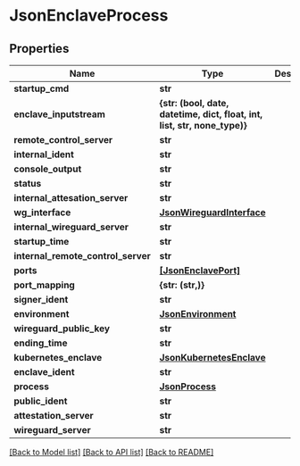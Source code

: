# JsonEnclaveProcess


## Properties
Name | Type | Description | Notes
------------ | ------------- | ------------- | -------------
**startup_cmd** | **str** |  | [optional] 
**enclave_inputstream** | **{str: (bool, date, datetime, dict, float, int, list, str, none_type)}** |  | [optional] 
**remote_control_server** | **str** |  | [optional] 
**internal_ident** | **str** |  | [optional] 
**console_output** | **str** |  | [optional] 
**status** | **str** |  | [optional] 
**internal_attesation_server** | **str** |  | [optional] 
**wg_interface** | [**JsonWireguardInterface**](JsonWireguardInterface.md) |  | [optional] 
**internal_wireguard_server** | **str** |  | [optional] 
**startup_time** | **str** |  | [optional] 
**internal_remote_control_server** | **str** |  | [optional] 
**ports** | [**[JsonEnclavePort]**](JsonEnclavePort.md) |  | [optional] 
**port_mapping** | **{str: (str,)}** |  | [optional] 
**signer_ident** | **str** |  | [optional] 
**environment** | [**JsonEnvironment**](JsonEnvironment.md) |  | [optional] 
**wireguard_public_key** | **str** |  | [optional] 
**ending_time** | **str** |  | [optional] 
**kubernetes_enclave** | [**JsonKubernetesEnclave**](JsonKubernetesEnclave.md) |  | [optional] 
**enclave_ident** | **str** |  | [optional] 
**process** | [**JsonProcess**](JsonProcess.md) |  | [optional] 
**public_ident** | **str** |  | [optional] 
**attestation_server** | **str** |  | [optional] 
**wireguard_server** | **str** |  | [optional] 

[[Back to Model list]](../README.md#documentation-for-models) [[Back to API list]](../README.md#documentation-for-api-endpoints) [[Back to README]](../README.md)


